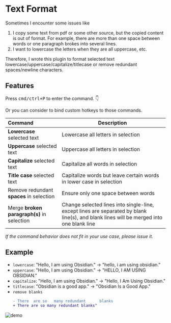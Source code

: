 # Text Format

Sometimes I encounter some issues like  
1. I copy some text from pdf or some other source, but the copied content is out of format. For example, there are more than one space between words or one paragraph brokes into several lines.  
2. I want to lowercase the letters when they are all uppercase, etc.

Therefore, I wrote this plugin to format selected text lowercase/uppercase/capitalize/titlecase or remove redundant spaces/newline characters.

## Features

Press <kbd>cmd/ctrl+P</kbd> to enter the command. 👇

Or you can consider to bind custom hotkeys to those commands.

| Command                                    | Description                                                                                                                             |
| :----------------------------------------- | --------------------------------------------------------------------------------------------------------------------------------------- |
| **Lowercase** selected text                | Lowercase all letters in selection                                                                                                      |
| **Uppercase** selected text                | Uppercase all letters in selection                                                                                                      |
| **Capitalize** selected text               | Capitalize all words in selection                                                                                                       |
| **Title case** selected text               | Capitalize words but leave certain words in lower case in selection                                                                     |
| Remove redundant **spaces** in selection   | Ensure only one space between words                                                                                                     |
| Merge **broken paragraph(s)** in selection | Change selected lines into single-line, except lines are separated by blank line(s), and blank lines will be merged into one blank line |

*If the command behavior does not fit in your use case, please issue it.*

## Example


- `lowercase`: "Hello, I am using Obsidian." -> "hello, i am using obsidian."
- `uppercase`: "Hello, I am using Obsidian." -> "HELLO, I AM USING OBSIDIAN."
- `capitalize`: "Hello, I am using Obsidian." -> "Hello, I Am Using Obsidian."
- `titlecase`: "Obsidian is a good app." -> "Obsidian Is a Good App."
- `remove blanks`
  ```diff
  - There  are so   many redundant      blanks
  + There are so many redundant blanks"
  ```

![demo](https://user-images.githubusercontent.com/35028647/121776728-149ea500-cbc1-11eb-89ee-f4afcb0816ed.gif)
